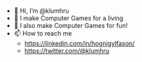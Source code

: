 - 👋 Hi, I’m @klumhru
- 👀 I make Computer Games for a living
- 🌱 I also make Computer Games for fun!
- 📫 How to reach me
  - https://linkedin.com/in/hognigylfason/
  - https://twitter.com/@klumhru

<!---
klumhru/klumhru is a ✨ special ✨ repository because its `README.md` (this file) appears on your GitHub profile.
You can click the Preview link to take a look at your changes.
--->
